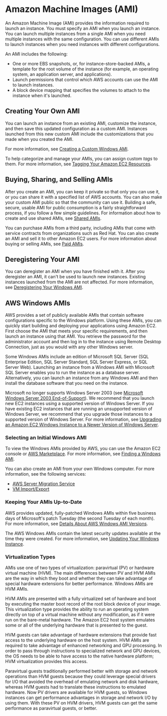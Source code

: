 # Amazon Machine Images \(AMI\)<a name="AMIs"></a>

An Amazon Machine Image \(AMI\) provides the information required to launch an instance\. You must specify an AMI when you launch an instance\. You can launch multiple instances from a single AMI when you need multiple instances with the same configuration\. You can use different AMIs to launch instances when you need instances with different configurations\.

An AMI includes the following:
+ One or more EBS snapshots, or, for instance\-store\-backed AMIs, a template for the root volume of the instance \(for example, an operating system, an application server, and applications\)\.
+ Launch permissions that control which AWS accounts can use the AMI to launch instances\.
+ A block device mapping that specifies the volumes to attach to the instance when it's launched\.

## Creating Your Own AMI<a name="creating-an-ami"></a>

You can launch an instance from an existing AMI, customize the instance, and then save this updated configuration as a custom AMI\. Instances launched from this new custom AMI include the customizations that you made when you created the AMI\.

For more information, see [Creating a Custom Windows AMI](Creating_EBSbacked_WinAMI.md)\.

To help categorize and manage your AMIs, you can assign custom *tags* to them\. For more information, see [Tagging Your Amazon EC2 Resources](Using_Tags.md)\.

## Buying, Sharing, and Selling AMIs<a name="buy-share-sell"></a>

After you create an AMI, you can keep it private so that only you can use it, or you can share it with a specified list of AWS accounts\. You can also make your custom AMI public so that the community can use it\. Building a safe, secure, usable AMI for public consumption is a fairly straightforward process, if you follow a few simple guidelines\. For information about how to create and use shared AMIs, see [Shared AMIs](sharing-amis.md)\.

You can purchase AMIs from a third party, including AMIs that come with service contracts from organizations such as Red Hat\. You can also create an AMI and sell it to other Amazon EC2 users\. For more information about buying or selling AMIs, see [Paid AMIs](paid-amis.md)\.

## Deregistering Your AMI<a name="deregistering"></a>

You can deregister an AMI when you have finished with it\. After you deregister an AMI, it can't be used to launch new instances\. Existing instances launched from the AMI are not affected\. For more information, see [Deregistering Your Windows AMI](deregister-ami.md)\.

## AWS Windows AMIs<a name="aws-windows-ami"></a>

AWS provides a set of publicly available AMIs that contain software configurations specific to the Windows platform\. Using these AMIs, you can quickly start building and deploying your applications using Amazon EC2\. First choose the AMI that meets your specific requirements, and then launch an instance using that AMI\. You retrieve the password for the administrator account and then log in to the instance using Remote Desktop Connection, just as you would with any other Windows server\.

Some Windows AMIs include an edition of Microsoft SQL Server \(SQL Enterprise Edition, SQL Server Standard, SQL Server Express, or SQL Server Web\)\. Launching an instance from a Windows AMI with Microsoft SQL Server enables you to run the instance as a database server\. Alternatively, you can launch an instance from any Windows AMI and then install the database software that you need on the instance\.

Microsoft no longer supports Windows Server 2003 \(see [Microsoft Windows Server 2003 End\-of\-Support](https://aws.amazon.com/windows/products/ec2/server2003/)\)\. We recommend that you launch new EC2 instances using a supported version of Windows Server\. If you have existing EC2 instances that are running an unsupported version of Windows Server, we recommend that you upgrade those instances to a supported version of Windows Server\. For more information, see [Upgrading an Amazon EC2 Windows Instance to a Newer Version of Windows Server](serverupgrade.md)\.

### Selecting an Initial Windows AMI<a name="select-windows-ami"></a>

To view the Windows AMIs provided by AWS, you can use the Amazon EC2 console or [AWS Marketplace](https://aws.amazon.com/marketplace/)\. For more information, see [Finding a Windows AMI](finding-an-ami.md)\.

You can also create an AMI from your own Windows computer\. For more information, see the following services:
+ [AWS Server Migration Service](https://docs.aws.amazon.com/server-migration-service/latest/userguide/)
+ [VM Import/Export](https://docs.aws.amazon.com/vm-import/latest/userguide/)

### Keeping Your AMIs Up\-to\-Date<a name="WinAMI_Updating"></a>

AWS provides updated, fully\-patched Windows AMIs within five business days of Microsoft's patch Tuesday \(the second Tuesday of each month\)\. For more information, see [Details About AWS Windows AMI Versions](windows-ami-version-history.md#windows-ami-versions)\.

The AWS Windows AMIs contain the latest security updates available at the time they were created\. For more information, see [Updating Your Windows Instance](windows-ami-version-history.md#update-windows-instance)\.

### Virtualization Types<a name="virtualization-types"></a>

AMIs use one of two types of virtualization: paravirtual \(PV\) or hardware virtual machine \(HVM\)\. The main differences between PV and HVM AMIs are the way in which they boot and whether they can take advantage of special hardware extensions for better performance\. Windows AMIs are HVM AMIs\.

HVM AMIs are presented with a fully virtualized set of hardware and boot by executing the master boot record of the root block device of your image\. This virtualization type provides the ability to run an operating system directly on top of a virtual machine without any modification, as if it were run on the bare\-metal hardware\. The Amazon EC2 host system emulates some or all of the underlying hardware that is presented to the guest\.

HVM guests can take advantage of hardware extensions that provide fast access to the underlying hardware on the host system\. HVM AMIs are required to take advantage of enhanced networking and GPU processing\. In order to pass through instructions to specialized network and GPU devices, the OS needs to be able to have access to the native hardware platform; HVM virtualization provides this access\.

Paravirtual guests traditionally performed better with storage and network operations than HVM guests because they could leverage special drivers for I/O that avoided the overhead of emulating network and disk hardware, whereas HVM guests had to translate these instructions to emulated hardware\. Now PV drivers are available for HVM guests, so Windows instances can get performance advantages in storage and network I/O by using them\. With these PV on HVM drivers, HVM guests can get the same performance as paravirtual guests, or better\.